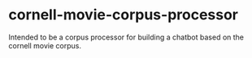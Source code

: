 # cornell-movie-corpus-processor
Intended to be a corpus processor for building a chatbot based on the cornell movie corpus.
